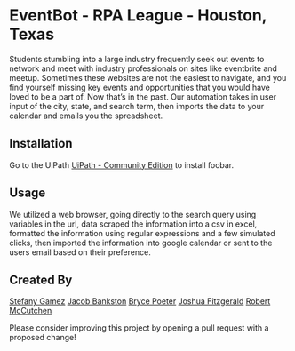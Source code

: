 # EventBot - RPA League - Houston, Texas

Students stumbling into a large industry frequently seek out events to network and meet with industry professionals on sites like eventbrite and meetup. Sometimes these websites are not the easiest to navigate, and you find yourself missing key events and opportunities that you would have loved to be a part of. Now that’s in the past. Our automation takes in user input of the city, state, and search term, then imports the data to your calendar and emails you the spreadsheet.

## Installation

Go to the UiPath [UiPath - Community Edition](https://www.uipath.com/developers/community-edition) to install foobar.

## Usage

We utilized a web browser, going directly to the search query using variables in the url, data scraped the information into a csv in excel, formatted the information using regular expressions and a few simulated clicks, then imported the information into google calendar or sent to the users email based on their preference.

## Created By

[Stefany Gamez](https://www.linkedin.com/in/stefany-gamez-662965129/)
[Jacob Bankston](https://www.linkedin.com/in/jacob-bankston/)
[Bryce Poeter](https://www.linkedin.com/in/bryce-poeter-148651186/)
[Joshua Fitzgerald](https://www.linkedin.com/in/fitz6/)
[Robert McCutchen](https://www.linkedin.com/in/robert-mccutchen-342333185/)

Please consider improving this project by opening a pull request with a proposed change!
